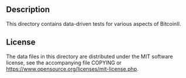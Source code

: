 Description
------------

This directory contains data-driven tests for various aspects of BitcoinII.

License
--------

The data files in this directory are distributed under the MIT software
license, see the accompanying file COPYING or
https://www.opensource.org/licenses/mit-license.php.

